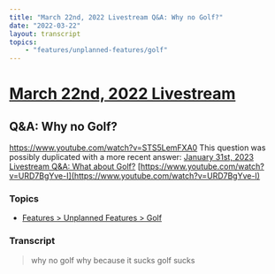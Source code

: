 ```yaml
---
title: "March 22nd, 2022 Livestream Q&A: Why no Golf?"
date: "2022-03-22"
layout: transcript
topics:
    - "features/unplanned-features/golf"
---
```

# [March 22nd, 2022 Livestream](../2022-03-22.md)
## Q&A: Why no Golf?
https://www.youtube.com/watch?v=STS5LemFXA0
This question was possibly duplicated with a more recent answer: [January 31st, 2023 Livestream Q&A: What about Golf?](./yt-URD7BgYve-I.md) [https://www.youtube.com/watch?v=URD7BgYve-I](https://www.youtube.com/watch?v=URD7BgYve-I)


### Topics
* [Features > Unplanned Features > Golf](../topics/features/unplanned-features/golf.md)

### Transcript

> why no golf why because it sucks golf sucks

